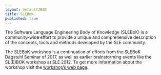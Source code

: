 ```yaml
---
layout: default2020
title: SLEBoK
published: true
---
```


The Software Language Engineering Body of Knowledge (SLEBoK) is a community-wide effort to provide a unique and comprehensive description of the concepts, tools and methods developed by the SLE community.

The SLEBoK workshop is a continuation of efforts from the SLEBoK Dagstuhl Seminar of 2017, as well as earlier brainstorming events like the SL(E)BOK workshop at SLE 2012. To get more information about the workshop visit the [workshop’s web page](https://2018.splashcon.org/track/slebok-2018).
